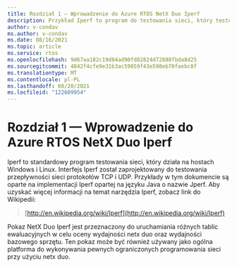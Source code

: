 ```yaml
---
title: Rozdział 1 — Wprowadzenie do Azure RTOS NetX Duo Iperf
description: Przykład Iperf to program do testowania sieci, który testuje przepływność sieci TCP i UDP.
author: v-condav
ms.author: v-condav
ms.date: 08/16/2021
ms.topic: article
ms.service: rtos
ms.openlocfilehash: 9d67aa182c19d84ad90fd82824d72888fbda8d25
ms.sourcegitcommit: 4842f4cfe9e31b3ac59059f43e598eb70faebc8f
ms.translationtype: MT
ms.contentlocale: pl-PL
ms.lasthandoff: 08/20/2021
ms.locfileid: "122609954"
---
```

# <a name="chapter-1---introduction-to-azure-rtos-netx-duo-iperf"></a>Rozdział 1 — Wprowadzenie do Azure RTOS NetX Duo Iperf

Iperf to standardowy program testowania sieci, który działa na hostach Windows i Linux. Interfejs Iperf został zaprojektowany do testowania przepływności sieci protokołów TCP i UDP. Przykłady w tym dokumencie są oparte na implementacji Iperf opartej na języku Java o nazwie Jperf. Aby uzyskać więcej informacji na temat narzędzia Iperf, zobacz link do Wikipedii:

> [http://en.wikipedia.org/wiki/Iperf](http://en.wikipedia.org/wiki/Iperf)

Pokaz NetX Duo Iperf jest przeznaczony do uruchamiania różnych tablic ewaluacyjnych w celu oceny wydajności netx duo oraz wydajności bazowego sprzętu. Ten pokaz może być również używany jako ogólna platforma do wykonywania pewnych ograniczonych programowania sieci przy użyciu netx duo.
